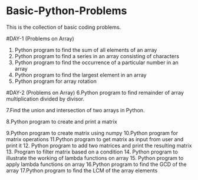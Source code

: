 # Basic-Python-Problems
This is the collection of basic coding problems.

#DAY-1 (Problems on Array)

1. Python program to find the sum of all elements of an array
2. Python program to find a series in an array consisting of characters
3. Python program to find the occurrence of a particular number in an array
4. Python program to find the largest element in an array
5. Python program for array rotation

#DAY-2 (Problems on Array)
6.Python program to find remainder of array multiplication divided by divisor.

7.Find the union and intersection of two arrays in Python.

8.Python program to create and print a matrix

9.Python program to create matrix using numpy
10.Python program for matrix operations
11.Python program to get matrix as input from user and print it
12. Python program to add two matrices and print the resulting matrix
13. Program to filter matrix based on a condition
14. Python program to illustrate the working of lambda functions on array
15. Python program to apply lambda functions on array
16.Python program to find the GCD of the array
17.Python program to find the LCM of the array elements
